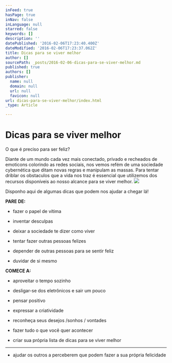 ```yaml
---
inFeed: true
hasPage: true
inNav: false
inLanguage: null
starred: false
keywords: []
description: ''
datePublished: '2016-02-06T17:23:40.400Z'
dateModified: '2016-02-06T17:23:37.062Z'
title: Dicas para se viver melhor
author: []
sourcePath: _posts/2016-02-06-dicas-para-se-viver-melhor.md
published: true
authors: []
publisher:
  name: null
  domain: null
  url: null
  favicon: null
url: dicas-para-se-viver-melhor/index.html
_type: Article

---
```

# Dicas para se viver melhor

O que é preciso para ser feliz?

Diante de um mundo cada vez mais conectado, privado e recheados de emoticons colorindo as redes sociais, nos vemos refém de uma sociedade cybernética que ditam novas regras e manipulam as massas. Para tentar driblar os obstaculos que a vida nos traz é essencial que utilizemos dos recursos disponíveis ao nosso alcance para se viver melhor. ![](https://s3-us-west-2.amazonaws.com/the-grid-img/p/05d84fd50f826087d7241171bbbc7f66495ac6e2.png)

Disponho aqui de algumas dicas que podem nos ajudar a chegar lá!

**PARE DE:**

* fazer o papel de vítima 

* inventar desculpas

* deixar a sociedade te dizer como viver

* tentar fazer outras pessoas felizes

* depender de outras pessoas para se sentir feliz

* duvidar de si mesmo

**COMECE A:**

* aproveitar o tempo sozinho

* desligar-se dos eletrônicos e sair um pouco

* pensar positivo

* expressar a criatividade

* reconheça seus desejos /sonhos / vontades

* fazer tudo o que você quer acontecer

* criar sua própria lista de dicas para se viver melhor

****

* ajudar os outros a perceberem que podem fazer a sua própria felicidade